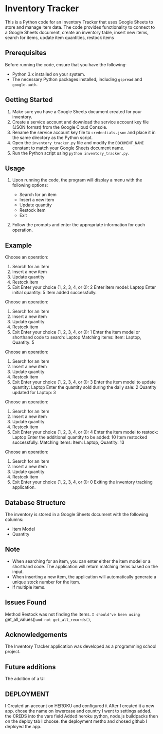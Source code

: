 
# Inventory Tracker

This is a Python code for an Inventory Tracker that uses Google Sheets to store and manage item data. The code provides functionality to connect to a Google Sheets document, create an inventory table, insert new items, search for items, update item quantities, restock items

## Prerequisites

Before running the code, ensure that you have the following:

- Python 3.x installed on your system.
- The necessary Python packages installed, including `gspread` and `google-auth`.

## Getting Started

1. Make sure you have a Google Sheets document created for your inventory.
2. Create a service account and download the service account key file (JSON format) from the Google Cloud Console.
3. Rename the service account key file to `credentials.json` and place it in the same directory as the Python script.
4. Open the `inventory_tracker.py` file and modify the `DOCUMENT_NAME` constant to match your Google Sheets document name.
5. Run the Python script using `python inventory_tracker.py`.

## Usage

1. Upon running the code, the program will display a menu with the following options:
   - Search for an item
   - Insert a new item
   - Update quantity
   - Restock item
   - Exit

2. Follow the prompts and enter the appropriate information for each operation.

## Example

Choose an operation:

1.  Search for an item
2.  Insert a new item
3.  Update quantity
4.  Restock item
5.  Exit Enter your choice (1, 2, 3, 4, or 0): 2 Enter item model: Laptop Enter initial quantity: 5 Item added successfully.

Choose an operation:

1.  Search for an item
2.  Insert a new item
3.  Update quantity
4.  Restock item
5.  Exit Enter your choice (1, 2, 3, 4, or 0): 1 Enter the item model or shorthand code to search: Laptop Matching items: Item: Laptop, Quantity: 5

Choose an operation:

1.  Search for an item
2.  Insert a new item
3.  Update quantity
4.  Restock item
5.  Exit Enter your choice (1, 2, 3, 4, or 0): 3 Enter the item model to update quantity: Laptop Enter the quantity sold during the daily sale: 2 Quantity updated for Laptop: 3

Choose an operation:

1.  Search for an item
2.  Insert a new item
3.  Update quantity
4.  Restock item
5.  Exit Enter your choice (1, 2, 3, 4, or 0): 4 Enter the item model to restock: Laptop Enter the additional quantity to be added: 10 Item restocked successfully. Matching items: Item: Laptop, Quantity: 13

Choose an operation:

1.  Search for an item
2.  Insert a new item
3.  Update quantity
4.  Restock item
5.  Exit Enter your choice (1, 2, 3, 4, or 0): 0 Exiting the inventory tracking application.


## Database Structure

The inventory is stored in a Google Sheets document with the following columns:
- Item Model
- Quantity

## Note

- When searching for an item, you can enter either the item model or a shorthand code. The application will return matching items based on the input.
- When inserting a new item, the application will automatically generate a unique stock number for the item.
- If multiple items.

## Issues Found
Method Restock was not finding the items. `I should've been using `get_all_values()`and not get_all_records()`, 


## Acknowledgements

The Inventory Tracker application was developed as a programming school project.

## Future additions

The addition of a UI

## DEPLOYMENT
I Created an account on HEROKU and configured it
After I created it a new app. chose the name on lowercase and country
I went to settings added. the CREDS into the vars field
Added heroku python, node.js buildpacks
then on the deploy tab I choose. the deployment metho and chosed github
I deployed the app.